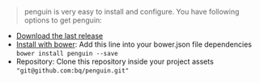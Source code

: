 > penguin is very easy to install and configure. You have following options to get penguin:

* [Download the last release](https://github.com/bq/penguin/releases/)
* [Install with bower](http://bower.io/): Add this line into your bower.json file dependencies `bower install penguin --save`
* Repository: Clone this repository inside your project assets `"git@github.com:bq/penguin.git"`
